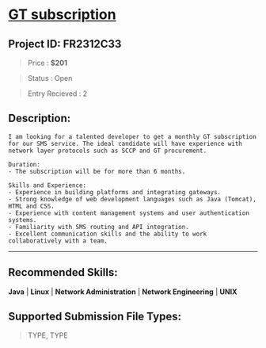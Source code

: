 
# [GT subscription ](https://www.freelancer.com/contest/gt-subscription-2347372)
## Project ID: FR2312C33
> Price : **$201**

> Status : Open

> Entry Recieved : 2

## Description:
```
I am looking for a talented developer to get a monthly GT subscription for our SMS service. The ideal candidate will have experience with network layer protocols such as SCCP and GT procurement.

Duration:
- The subscription will be for more than 6 months.

Skills and Experience:
- Experience in building platforms and integrating gateways.
- Strong knowledge of web development languages such as Java (Tomcat), HTML and CSS.
- Experience with content management systems and user authentication systems.
- Familiarity with SMS routing and API integration.
- Excellent communication skills and the ability to work collaboratively with a team.

```
---

## Recommended Skills:

**Java** | **Linux** | **Network Administration** | **Network Engineering** | **UNIX** 


## Supported Submission File Types:

> TYPE, TYPE 

